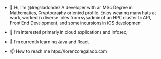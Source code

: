 - 👋 Hi, I’m @lregaladohdez
A developer with an MSc Degree in Mathematics, Cryptography oriented profile.
Enjoy wearing many hats at work, worked in diverse roles from sysadmin of an HPC cluster to API,
Front End Development, and some incursions in iOS development

- 👀 I’m interested primarly in cloud applications and infosec, 
- 🌱 I’m currently learning Java and React
- 📫 How to reach me htps://lorenzoregalado.com

<!---
lregaladohdez/lregaladohdez is a ✨ special ✨ repository because its `README.md` (this file) appears on your GitHub profile.
You can click the Preview link to take a look at your changes.
--->

